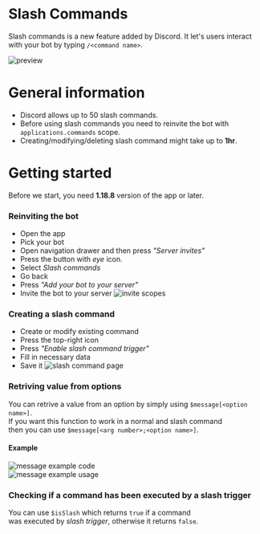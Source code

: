 # Slash Commands
Slash commands is a new feature added by Discord.
It let's users interact with your bot by typing `/<command name>`.

![preview](https://i.imgur.com/kLNyEby.jpg) 

# General information
- Discord allows up to 50 slash commands.
- Before using slash commands you need to reinvite the bot with `applications.commands` scope.
- Creating/modifying/deleting slash command might take up to **1hr**.

# Getting started
Before we start, you need **1.18.8** version of the app or later.

### Reinviting the bot
- Open the app
- Pick your bot
- Open navigation drawer and then press *"Server invites"*
- Press the button with *eye* icon.
- Select *Slash commands*
- Go back
- Press *"Add your bot to your server"*
- Invite the bot to your server
![invite scopes](https://i.imgur.com/Y5BUx0F.jpg) 

### Creating a slash command
- Create or modify existing command
- Press the top-right icon
- Press *"Enable slash command trigger"*
- Fill in necessary data
- Save it
![slash command page](https://i.imgur.com/zEF47O5.jpg) 

### Retriving value from options
You can retrive a value from an option
by simply using `$message[<option name>]`.\
If you want this function to work in a normal and slash command\
then you can use `$message[<arg number>;<option name>]`.
#### Example
![message example code](https://i.imgur.com/TZZGQjU.jpg) \
![message example usage](https://i.imgur.com/vyoslhf.jpg) 


### Checking if a command has been executed by a slash trigger
You can use `$isSlash` which returns `true` if a command\
was executed by *slash trigger*, otherwise it returns `false`.


